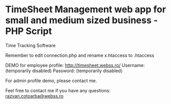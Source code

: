 # TimeSheet Management web app for small and medium sized business - PHP Script
Time Tracking Software

Remember to edit connection.php and rename x.htaccess to .htaccess

DEMO for employee profile:
http://timesheet.webss.ro/
Username: (temporarily disabled)
Password: (temporarily disabled)

For admin profile demo, please contact me.

Feel free to contact me if you have any questions: razvan.cotoarba@webss.ro
